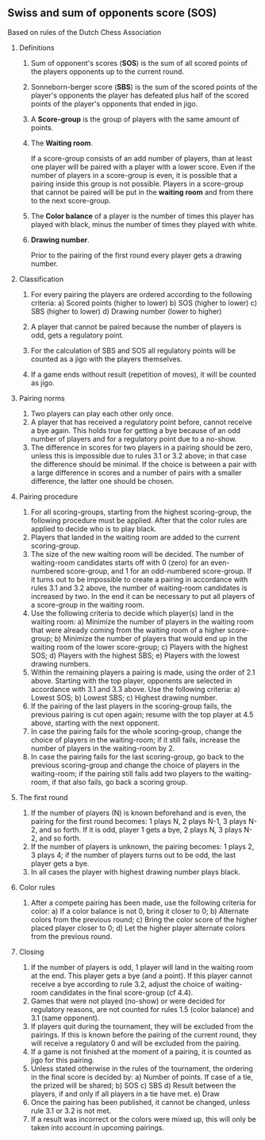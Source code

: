 
Swiss and sum of opponents score (SOS)
--------------------------------------

Based on rules of the Dutch Chess Association

1. Definitions

    1. Sum of opponent's scores (**SOS**) is the sum of all scored points of the players opponents
       up to the current round.

    2. Sonneborn-berger score (**SBS**) is the sum of the scored points of the player's opponents 
       the player has defeated plus half of the scored points of the player's opponents that
       ended in jigo.

    3. A **Score-group** is the group of players with the same amount of points.

    4. The **Waiting room**.

       If a score-group consists of an add number of players, than at least one player will be
       paired with a player with a lower score. Even if the number of players in a score-group
       is even, it is possible that a pairing inside this group is not possible. Players in a
       score-group that cannot be paired will be put in the **waiting room** and from there to the
       next score-group.

    5. The **Color balance** of a player is the number of times this player has played with black,
       minus the number of times they played with white.

    6. **Drawing number**.

       Prior to the pairing of the first round every player gets a drawing number.

2. Classification

    1. For every pairing the players are ordered according to the following criteria:
       a) Scored points (higher to lower)
       b) SOS (higher to lower)
       c) SBS (higher to lower)
       d) Drawing number (lower to higher)

    2. A player that cannot be paired because the number of players is odd, gets a regulatory point.
    3. For the calculation of SBS and SOS all regulatory points will be counted as a jigo with 
       the players themselves.
    4. If a game ends without result (repetition of moves), it will be counted as jigo.

3. Pairing norms

    1. Two players can play each other only once.
    2. A player that has received a regulatory point before, cannot receive a bye again. 
       This holds true for getting a bye because of an odd number of players and for a
       regulatory point due to a no-show.
    3. The difference in scores for two players in a pairing should be zero, unless this is 
       impossible due to rules 3.1 or 3.2 above; in that case the difference should be minimal.
       If the choice is between a pair with a large difference in scores and a number of pairs with a
       smaller difference, the latter one should be chosen.

4. Pairing procedure

    1. For all scoring-groups, starting from the highest scoring-group, the following procedure
       must be applied. After that the color rules are applied to decide who is to play black.
    2. Players that landed in the waiting room are added to the current scoring-group.
    3. The size of the new waiting room will be decided. The number of waiting-room candidates
       starts off with 0 (zero) for an even-numbered score-group, and 1 for an odd-numbered
       score-group. If it turns out to be impossible to create a pairing in accordance with 
       rules 3.1 and 3.2 above, the number of waiting-room candidates is increased by two.
       In the end it can be necessary to put all players of a score-group in the waiting room.
    4. Use the following criteria to decide which player(s) land in the waiting room:
       a) Minimize the number of players in the waiting room that were already coming from the
          waiting room of a higher score-group;
       b) Minimize the number of players that would end up in the waiting room of the lower score-group;
       c) Players with the highest SOS;
       d) Players with the highest SBS;
       e) Players with the lowest drawing numbers.
    5. Within the remaining players a pairing is made, using the order of 2.1 above. Starting with
       the top player, opponents are selected in accordance with 3.1 and 3.3 above. Use the
       following criteria:
       a) Lowest SOS;
       b) Lowest SBS;
       c) Highest drawing number.
    6. If the pairing of the last players in the scoring-group fails, the previous pairing is 
       cut open again; resume with the top player at 4.5 above, starting with the next opponent.
    7. In case the pairing fails for the whole scoring-group, change the choice of players in
       the waiting-room; if it still fails, increase the number of players in the waiting-room
       by 2.
    8. In case the pairing fails for the last scoring-group, go back to the previous scoring-group
       and change the choice of players in the waiting-room; if the pairing still fails add two
       players to the waiting-room, if that also fails, go back a scoring group.

5. The first round

    1. If the number of players (N) is known beforehand and is even, the pairing for the first round
       becomes: 1 plays N, 2 plays N-1, 3 plays N-2, and so forth. If it is odd, player 1 gets a
       bye, 2 plays N, 3 plays N-2, and so forth.
    2. If the number of players is unknown, the pairing becomes: 1 plays 2, 3 plays 4; if the number
       of players turns out to be odd, the last player gets a bye.
    3. In all cases the player with highest drawing number plays black.

6. Color rules
  
    1. After a compete pairing has been made, use the following criteria for color:
       a) If a color balance is not 0, bring it closer to 0;
       b) Alternate colors from the previous round;
       c) Bring the color score of the higher placed player closer to 0;
       d) Let the higher player alternate colors from the previous round.

7. Closing

    1. If the number of players is odd, 1 player will land in the waiting room at the end.
       This player gets a bye (and a point). If this player cannot receive a bye according to
       rule 3.2, adjust the choice of waiting-room candidates in the final score-group (cf 4.4).
    2. Games that were not played (no-show) or were decided for regulatory reasons, are not 
       counted for rules 1.5 (color balance) and 3.1 (same opponent).
    3. If players quit during the tournament, they will be excluded from the pairings. If this
       is known before the pairing of the current round, they will receive a regulatory 0 and
       will be excluded from the pairing.
    4. If a game is not finished at the moment of a pairing, it is counted as jigo for this
       pairing.
    5. Unless stated otherwise in the rules of the tournament, the ordering in the final score
       is decided by:
       a) Number of points. If case of a tie, the prized will be shared;
       b) SOS
       c) SBS
       d) Result between the players, if and only if all players in a tie have met.
       e) Draw
    6. Once the pairing has been published, it cannot be changed, unless rule 3.1 or 3.2 is not met.
    7. If a result was incorrect or the colors were mixed up, this will only be taken into account
       in upcoming pairings.
       
